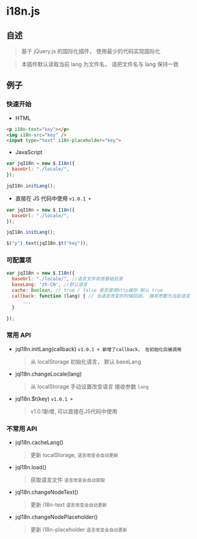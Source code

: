# i18n.js

## 自述

> 基于 jQuery.js 的国际化插件， 使用最少的代码实现国际化

> 本插件默认读取当前 lang 为文件名， 请把文件名与 lang 保持一致

## 例子

### 快速开始

- HTML

```html
<p i18n-text="key"></p>
<img i18n-src="key" />
<input type="text" i18n-placeholder="key">
```

- JavaScript

```javascript
var jqI18n = new $.I18n({
  baseUrl: "./locale/",
});

jqI18n.initLang();
```

- 直接在 JS 代码中使用 `v1.0.1 +`

```javascript
var jqI18n = new $.I18n({
  baseUrl: "./locale/",
});

jqI18n.initLang();

$("p").text(jqI18n.$t("key"));
```

### 可配置项

```javascript
var jqI18n = new $.I18n({
  baseUrl: "./locale/", //语言文件存放基础目录
  baseLang: 'zh-CN', //默认语言
  cache: Boolean, // true / false 是否使用http缓存 默认 true
  callback: function (lang) { // 当语言改变的时候回调， 接收参数为当前语言
      ...
  }

});
```

### 常用 API

- jqI18n.initLang(callback) `v1.0.1 + 新增了callback， 在初始化后被调用`
  > 从 localStorage 初始化语言， 默认 baseLang

- jqI18n.changeLocale(lang)
  > 从 localStorage 手动设置改变语言 接收参数 `lang`

- jqI18n.$t(key) `v1.0.1 + `
  > v1.0.1新增, 可以直接在JS代码中使用

### 不常用 API

- jqI18n.cacheLang()

  > 更新 localStorage, `语言改变会自动更新`

- jqI18n.load()

  > 获取语言文件 `语言改变会自动获取`

- jqI18n.changeNodeText()

  > 更新 i18n-text `语言改变会自动更新`

- jqI18n.changeNodePlaceholder()
  > 更新 i18n-placeholder `语言改变会自动更新`
